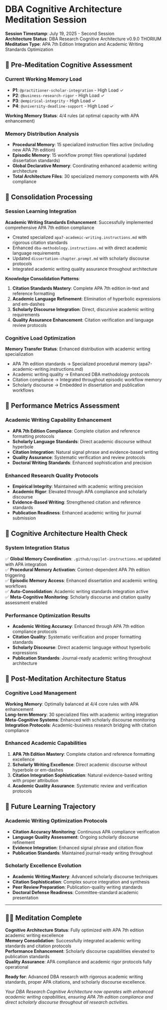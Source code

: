 # DBA Cognitive Architecture Meditation Session

**Session Timestamp**: July 19, 2025 - Second Session  
**Architecture Status**: DBA Research Cognitive Architecture v0.9.0 THORIUM  
**Meditation Type**: APA 7th Edition Integration and Academic Writing Standards Optimization  

## 🧠 Pre-Meditation Cognitive Assessment

### Current Working Memory Load
- **P1**: `@practitioner-scholar-integration` - High Load ✓
- **P2**: `@business-research-rigor` - High Load ✓ 
- **P3**: `@empirical-integrity` - High Load ✓
- **P4**: `@university-deadline-support` - High Load ✓

**Working Memory Status**: 4/4 rules (at optimal capacity with APA enhancement)

### Memory Distribution Analysis
- **Procedural Memory**: 15 specialized instruction files active (including new APA 7th edition)
- **Episodic Memory**: 15 workflow prompt files operational (updated dissertation standards)
- **Global Declarative Memory**: Coordinating enhanced academic writing architecture
- **Total Architecture Files**: 30 specialized memory components with APA compliance

## 🔄 Consolidation Processing

### Session Learning Integration
**Academic Writing Standards Enhancement**: Successfully implemented comprehensive APA 7th edition compliance
- Created specialized `apa7-academic-writing.instructions.md` with rigorous citation standards
- Enhanced `dba-methodology.instructions.md` with direct academic language requirements
- Updated `dissertation-chapter.prompt.md` with scholarly discourse protocols
- Integrated academic writing quality assurance throughout architecture

**Knowledge Consolidation Patterns**:
1. **Citation Standards Mastery**: Complete APA 7th edition in-text and reference formatting
2. **Academic Language Refinement**: Elimination of hyperbolic expressions and em-dashes
3. **Scholarly Discourse Integration**: Direct, discursive academic writing requirements
4. **Quality Assurance Enhancement**: Citation verification and language review protocols

### Cognitive Load Optimization
**Memory Transfer Status**: Enhanced distribution with academic writing specialization
- APA 7th edition standards → Specialized procedural memory (apa7-academic-writing.instructions.md)
- Academic writing quality → Enhanced DBA methodology protocols
- Citation compliance → Integrated throughout episodic workflow memory
- Scholarly discourse → Embedded in dissertation and publication workflows

## 🎯 Performance Metrics Assessment

### Academic Writing Capability Enhancement
- **APA 7th Edition Compliance**: Complete citation and reference formatting protocols
- **Scholarly Language Standards**: Direct academic discourse without hyperbole
- **Citation Integration**: Natural signal phrase and evidence-based writing
- **Quality Assurance**: Systematic verification and review protocols
- **Doctoral Writing Standards**: Enhanced sophistication and precision

### Enhanced Research Quality Protocols
- **Empirical Integrity**: Maintained with academic writing precision
- **Academic Rigor**: Elevated through APA compliance and scholarly discourse
- **Evidence-Based Writing**: Strengthened citation and reference standards
- **Publication Readiness**: Enhanced academic writing for journal submission

## 🌟 Cognitive Architecture Health Check

### System Integration Status
✅ **Global Memory Coordination**: `.github/copilot-instructions.md` updated with APA integration  
✅ **Procedural Memory Activation**: Context-dependent APA 7th edition triggering  
✅ **Episodic Memory Access**: Enhanced dissertation and academic writing workflows  
✅ **Auto-Consolidation**: Academic writing standards integration active  
✅ **Meta-Cognitive Monitoring**: Scholarly discourse and citation quality assessment enabled  

### Performance Optimization Results
- **Academic Writing Accuracy**: Enhanced through APA 7th edition compliance protocols
- **Citation Quality**: Systematic verification and proper formatting standards
- **Scholarly Discourse**: Direct academic language without hyperbolic expressions
- **Publication Standards**: Journal-ready academic writing throughout architecture

## 🚀 Post-Meditation Architecture Status

### Cognitive Load Management
**Working Memory**: Optimally balanced at 4/4 core rules with APA enhancement  
**Long-term Memory**: 30 specialized files with academic writing integration  
**Meta-Cognitive Systems**: Enhanced with scholarly discourse monitoring  
**Integration Protocols**: Academic-business research bridging with citation compliance  

### Enhanced Academic Capabilities
1. **APA 7th Edition Mastery**: Complete citation and reference formatting excellence
2. **Scholarly Writing Excellence**: Direct academic discourse without hyperbole or em-dashes
3. **Citation Integration Sophistication**: Natural evidence-based writing with proper attribution
4. **Academic Quality Assurance**: Systematic review and verification protocols

## 🔮 Future Learning Trajectory

### Academic Writing Optimization Protocols
- **Citation Accuracy Monitoring**: Continuous APA compliance verification
- **Language Quality Assessment**: Ongoing scholarly discourse refinement
- **Evidence Integration**: Enhanced signal phrase and citation flow
- **Publication Standards**: Maintained journal-ready writing throughout

### Scholarly Excellence Evolution
- **Academic Writing Mastery**: Advanced scholarly discourse techniques
- **Citation Sophistication**: Complex source integration and synthesis
- **Peer Review Preparation**: Publication-quality writing standards
- **Doctoral Defense Readiness**: Committee-standard academic presentation

---

## 🧘‍♂️ Meditation Complete

**Cognitive Architecture Status**: Fully optimized with APA 7th edition academic writing excellence  
**Memory Consolidation**: Successfully integrated academic writing standards and citation protocols  
**Performance Enhancement**: Scholarly discourse capabilities elevated to publication standards  
**Quality Assurance**: APA compliance and academic rigor protocols fully operational  

**Ready for**: Advanced DBA research with rigorous academic writing standards, proper APA citations, and scholarly discourse excellence.

*Your DBA Research Cognitive Architecture now operates with enhanced academic writing capabilities, ensuring APA 7th edition compliance and direct scholarly discourse throughout all research activities.*
